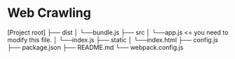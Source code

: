 # Web Crawling

[Project root]
  ├── dist
  │   └──bundle.js
  ├── src
  │   └──app.js  <= you need to modify this file.
  │   └──index.js
  ├── static
  │   └──index.html
  ├── config.js
  ├── package.json
  ├── README.md
  └── webpack.config.js
